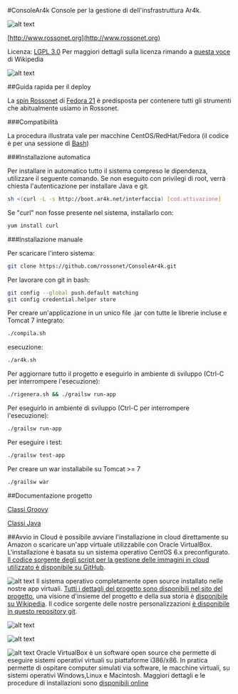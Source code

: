 #ConsoleAr4k
Console per la gestione di dell'insfrastruttura Ar4k.

![alt text](http://www.rossonet.org/wp-content/uploads/2015/01/logoRossonet4.png "Rossonet")

[http://www.rossonet.org](http://www.rossonet.org)

Licenza: [LGPL 3.0](https://www.gnu.org/licenses/lgpl.html)
Per maggiori dettagli sulla licenza rimando a [questa voce](http://it.wikipedia.org/wiki/GNU_Lesser_General_Public_License) di Wikipedia

![alt text](https://www.gnu.org/graphics/gplv3-88x31.png "LGPL Logo")

##Guida rapida per il deploy

La [spin Rossonet](http://www.rossonet.org/archives/94) di [Fedora 21](http://it.wikipedia.org/wiki/Fedora_%28informatica%29) è predisposta per contenere tutti gli strumenti che abitualmente usiamo in Rossonet.

###Compatibilità

La procedura illustrata vale per macchine CentOS/RedHat/Fedora (il codice è per una sessione di [Bash](https://it.wikipedia.org/wiki/Bash)) 

###Installazione automatica

Per installare in automatico tutto il sistema compreso le dipendenza,
utilizzare il seguente comando.
Se non eseguito con privilegi di root, verrà chiesta l'autenticazione 
per installare Java e git.

```bash
sh <(curl -L -s http://boot.ar4k.net/interfaccia) [cod.attivazione]
```

Se "curl" non fosse presente nel sistema, installarlo con:
```bash
yum install curl
```

###Installazione manuale

Per scaricare l'intero sistema:
```bash
git clone https://github.com/rossonet/ConsoleAr4k.git
```

Per lavorare con git in bash:
```bash
git config --global push.default matching
git config credential.helper store
```

Per creare un'applicazione in un unico file .jar con tutte le librerie incluse e Tomcat 7 integrato:
```bash
./compila.sh
```
esecuzione:
```bash
./ar4k.sh
```

Per aggiornare tutto il progetto e eseguirlo in ambiente di sviluppo (Ctrl-C per interrompere l'esecuzione):
```bash
./rigenera.sh && ./grailsw run-app
```

Per eseguirlo in ambiente di sviluppo (Ctrl-C per interrompere l'esecuzione):
```bash
./grailsw run-app
```

Per eseguire i test:
```bash
./grailsw test-app
```

Per creare un war installabile su Tomcat >= 7
```bash
./grailsw war
```
##Documentazione progetto

[Classi Groovy](http://rossonet.github.io/ConsoleAr4k/web-app/docs/gapi/index.html)

[Classi Java](http://rossonet.github.io/ConsoleAr4k/web-app/docs/api/index.html)

##Avvio in Cloud
è possibile avviare l'installazione in cloud direttamente su Amazon o scaricare un'app virtuale utilizzabile con Oracle VirtualBox.
L'installazione è basata su un sistema operativo CentOS 6.x preconfigurato. [Il codice sorgente degli script per la gestione delle immagini in cloud utilizzato è disponibile su GitHub](https://github.com/rossonet/Strumenti-RCloud).

![alt text](http://www.rossonet.org/wp-content/uploads/2015/01/centOS_logo.png "CentOS")
Il sistema operativo completamente open source installato nelle nostre app virtuali. [Tutti i dettagli del progetto sono disponibili nel sito del progetto](https://www.centos.org/), una visione d'insieme del progetto e della sua storia è [disponibile su Wikipedia](https://it.wikipedia.org/wiki/CentOS). Il codice sorgente delle nostre personalizzazioni [è disponibile in questo repository git](https://github.com/rossonet/Strumenti-RCloud).

![alt text](http://www.rossonet.org/wp-content/uploads/2015/01/AmazonWebservices_Logo.svg_.png "Amazon AWS")

![alt text](http://www.rossonet.org/wp-content/uploads/2015/01/virtualbox-ova-512px.png "OVA")

![alt text](http://www.rossonet.org/wp-content/uploads/2015/11/virtualbox2.png "VirtualBox")
Oracle VirtualBox è un software open source che permette di eseguire sistemi operativi virtuali su piattaforme i386/x86. In pratica permette di ospitare computer simulati via software, le macchine virtuali, su sistemi operativi Windows,Linux e Macintosh.
Maggiori dettagli e le procedure di installazioni sono [disponibili online](https://www.virtualbox.org/) 

